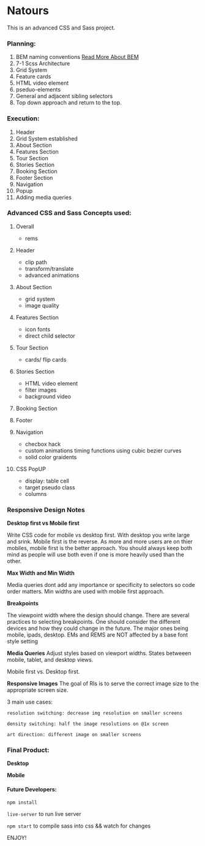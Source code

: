 # Natours

This is an advanced CSS and Sass project.

### Planning:
1. BEM naming conventions 
[Read More About BEM](http://getbem.com/naming/)
2. 7-1 Scss Architecture
3. Grid System
4. Feature cards
5. HTML video element
6. pseduo-elements
7. General and adjacent sibling selectors
8. Top down approach and return to the top.

### Execution:
1. Header 
2. Grid System established
3. About Section
4. Features Section
5. Tour Section
6. Stories Section
7. Booking Section
8. Footer Section
9. Navigation
10. Popup
11. Adding media queries 

### Advanced CSS and Sass Concepts used:
1. Overall
	* rems 
	
2. Header
	* clip path
	* transform/translate
	* advanced animations 

3. About Section
	* grid system
	* image quality

4. Features Section
	* icon fonts
	* direct child selector

5. Tour Section
	* cards/ flip cards

6. Stories Section 
	* HTML video element
	* filter images
	* background video

7. Booking Section

8. Footer

9. Navigation
	* checbox hack
	* custom animations timing functions using cubic bezier curves
	* solid color graidents

10. CSS PopUP
	* display: table cell
	* target pseudo class
	* columns

### Responsive Design Notes
**Desktop first vs Mobile first**

Write CSS code for mobile vs desktop first. With desktop you write large and 
srink. Mobile first is the reverse. As more and more users are on thier mobiles,
mobile first is the better approach. You should always keep both mind as people will
use both even if one is more heavily used than the other. 

**Max Width and Min Width**

Media queries dont add any importance or specificity to selectors so code order matters. Min widths are used with mobile first approach.

**Breakpoints**

The viewpoint width where the design should change.
There are several practices to selecting breakpoints. One should consider 
the different devices and how they could change in the future. The major ones being
mobile, ipads, desktop. 
EMs and REMS are NOT affected by a base font style setting

**Media Queries**
Adjust styles based on viewport widths. States betweeen mobile,
tablet, and desktop views. 

Mobile first vs. Desktop first. 

**Responsive Images**
The goal of RIs is to serve the correct image size to the appropriate screen size.

3 main use cases: 

	resolution switching: decrease img resolution on smaller screens

	density switching: half the image resolutions on @1x screen
	
	art direction: different image on smaller screens

### Final Product:

**Desktop**
<!-- ![](project-large.jpg) -->

**Mobile**
<!-- ![](project-small.jpg) -->

#### Future Developers:
`npm install`

`live-server` to run live server

`npm start` to compile sass into css && watch for changes

ENJOY!